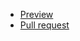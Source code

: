  - [Preview](https://solaryasha.github.io/-mateAcadamy/)
 - [Pull request](https://github.com/solaryasha/-mateAcadamy/pull/1/files)